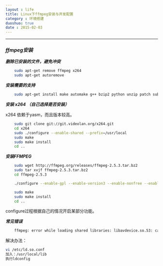 ```yaml
---
layout : life
title: Linux下ffmpeg安装与开发配置
category : 环境搭建
duoshuo: true
date : 2015-02-03
---
```


<!-- more -->

******

### ***ffmpeg安装***

***删除已安装的文件，避免冲突***

```sh
	sudo apt-get remove ffmpeg x264
	sudo apt-get autoremove
```

***安装需要的支持***

```sh
	sudo apt-get install make automake g++ bzip2 python unzip patch subversion ruby build-essential git-core checkinstall yasm texi2html libfaac-dev libmp3lame-dev libopencore-amrnb-dev libopencore-amrwb-dev libsdl1.2-dev libtheora-dev libvdpau-dev libvorbis-dev libvpx-dev libx11-dev libxfixes-dev libxvidcore-dev zlib1g-dev
```

***安装 x264 （自己选择是否安装）***

x264 依赖于yasm，而且版本较高。

```sh
	sudo git clone git://git.videolan.org/x264.git
	cd x264
	sudo ./configure --enable-shared --prefix=/usr/local
	sudo make
	sudo make install
	cd ..
```

***安装FFMPEG***

```sh
	sudo wget http://ffmpeg.org/releases/ffmpeg-2.5.3.tar.bz2
	sudo tar xvjf ffmpeg-2.5.3.tar.bz2
	cd ffmpeg-2.5.3
```

```sh
	./configure --enable-gpl --enable-version3 --enable-nonfree --enable-postproc --enable-libfaac --enable-libmp3lame --enable-libopencore-amrnb --enable-libopencore-amrwb --enable-libtheora --enable-libvorbis --enable-libvpx --enable-libx264 --enable-libxvid --enable-shared --prefix=/usr/local
```

```sh
	sudo make
	sudo make install
	cd ..
```

configure过程根据自己的情况开启某部分功能。

***常见错误***

```sh
	ffmpeg: error while loading shared libraries: libavdevice.so.53: cannot open shared object file: No such file or directory
```

解决办法：

```sh
vi /etc/ld.so.conf
加入：/usr/local/lib
执行ldconfig
```



